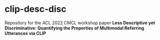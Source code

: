 # clip-desc-disc

Repository for the ACL 2022 CMCL workshop paper **Less Descriptive yet Discriminative: Quantifying the Properties of Multimodal Referring Utterances via CLIP**
